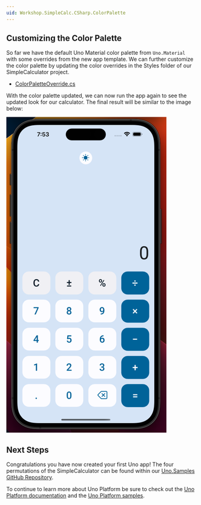 ```yaml
---
uid: Workshop.SimpleCalc.CSharp.ColorPalette
---
```


## Customizing the Color Palette

So far we have the default Uno Material color palette from `Uno.Material` with some overrides from the new app template. We can further customize the color palette by updating the color overrides in the Styles folder of our SimpleCalculator project.

- [ColorPaletteOverride.cs](../../../resources/ColorPaletteOverride.cs)

With the color palette updated, we can now run the app again to see the updated look for our calculator. The final result will be similar to the image below:

<picture>
  <source media="(prefers-color-scheme: dark)" srcset="../../../art/Dark/iphone14.png">
  <source media="(prefers-color-scheme: light)" srcset="../../../art/Light/iphone14.png">
  <img alt="Final Result" src="../../../art/Light/iphone14.png">
</picture>

## Next Steps

Congratulations you have now created your first Uno app! The four permutations of the SimpleCalculator can be found within our [Uno.Samples GitHub Repository](https://aka.platform.uno/simplecalc-sampleapp).

To continue to learn more about Uno Platform be sure to check out the [Uno Platform documentation](https://platform.uno/docs/articles/get-started.html) and the [Uno Platform samples](https://github.com/unoplatform/Uno.Samples).
